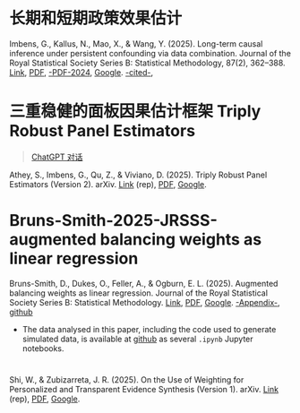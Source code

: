 
# 长期和短期政策效果估计

Imbens, G., Kallus, N., Mao, X., & Wang, Y. (2025). Long-term causal inference under persistent confounding via data combination. Journal of the Royal Statistical Society Series B: Statistical Methodology, 87(2), 362–388. [Link](https://doi.org/10.1093/jrsssb/qkae095), [PDF](https://academic.oup.com/jrsssb/article-pdf/87/2/362/59597694/qkae095.pdf), [-PDF-2024](https://www.sqz.ac.cn/Public/Uploads/uploadfile/files/20240117/2023wangyuchengguolunwen.pdf), [Google](<https://scholar.google.com/scholar?q=Long-term causal inference under persistent confounding via data combination>). [-cited-](https://scholar.google.com/scholar?cites=4898675682823669277&as_sdt=2005&sciodt=0,5&hl=zh-CN),  


#  三重稳健的面板因果估计框架 Triply Robust Panel Estimators

> [ChatGPT 对话](https://chatgpt.com/share/68d1838b-3568-8005-a444-9fae800712be)

Athey, S., Imbens, G., Qu, Z., & Viviano, D. (2025). Triply Robust Panel Estimators (Version 2). arXiv. [Link](https://doi.org/10.48550/arXiv.2508.21536) (rep), [PDF](https://arxiv.org/pdf/2508.21536.pdf), [Google](<https://scholar.google.com/scholar?q=Triply Robust Panel Estimators (Version 2)>).



# Bruns-Smith-2025-JRSSS-augmented balancing weights as linear regression
Bruns-Smith, D., Dukes, O., Feller, A., & Ogburn, E. L. (2025). Augmented balancing weights as linear regression. Journal of the Royal Statistical Society Series B: Statistical Methodology. [Link](https://doi.org/10.1093/jrsssb/qkaf019), [PDF](https://academic.oup.com/jrsssb/advance-article-pdf/doi/10.1093/jrsssb/qkaf019/63001537/qkaf019.pdf9), [Google](<https://scholar.google.com/scholar?q=Augmented balancing weights as linear regression>). [-Appendix-](https://oup.silverchair-cdn.com/oup/backfile/Content_public/Journal/jrsssb/PAP/10.1093_jrsssb_qkaf019/2/qkaf019_supplementary_data.pdf?Expires=1761534252&Signature=mySq9sHK7zWYVeeOGTSbPKbQsD323QRhHyK332rcUHgbkq6YYRMABFNymy979jEFG161Citqo5WfpSnCvPgvEPB4DZMLoRqQTMpnUxLfBSJ3SsTAYBKPleJNbXtxnGQyuAwaBndVCRNIC00PwkxgD0896NeUnY-S9Vi6jpiHzI9R6UU6t~5BnVROh~IDKh5h08WfpOlUAX0ZHoi0VTfHcSPpIYmHOxpZJaFdfP~dDDIxAzX3tCo5ahzGgseb7I2hexV6rENishfB4ClYxNRS~GD8w2ngDz6PyD29nRDaJ~KNiEKBVTWDlsNfkkUWxNKFO0m-wT4Nqt2bi6geI-quyA__&Key-Pair-Id=APKAIE5G5CRDK6RD3PGA), [github](https://github.com/bruns-smith/balance-equiv-jrssb)
- The data analysed in this paper, including the code used to generate simulated data, is available at [github](https://github.com/bruns-smith/balance-equiv-jrssb) as several `.ipynb` Jupyter notebooks.


# 

Shi, W., & Zubizarreta, J. R. (2025). On the Use of Weighting for Personalized and Transparent Evidence Synthesis (Version 1). arXiv. [Link](https://doi.org/10.48550/arXiv.2509.00228) (rep), [PDF](https://arxiv.org/pdf/2509.00228.pdf), [Google](<https://scholar.google.com/scholar?q=On the Use of Weighting for Personalized and Transparent Evidence Synthesis (Version 1)>).